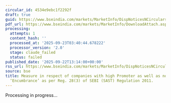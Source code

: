 ```yaml
---
circular_id: 4534e9ebc1f2292f
draft: true
guid: https://www.bseindia.com/markets/MarketInfo/DispNoticesNCirculars.aspx?Noticeid={124355B5-CF09-40A1-9EE2-9E92333DC65A}&noticeno=20250922-32&dt=09/22/2025&icount=32&totcount=58&flag=0
pdf_url: https://www.bseindia.com/markets/MarketInfo/DownloadAttach.aspx?id=20250922-32&attachedId=f0171fb9-034e-4e8d-8912-d9e87b24e69b
processing:
  attempts: 1
  content_hash: ''
  processed_at: '2025-09-23T03:40:44.678222'
  processor_version: '2.0'
  stage: claude_failed
  status: failed
published_date: '2025-09-22T13:14:00+00:00'
rss_url: https://www.bseindia.com/markets/MarketInfo/DispNoticesNCirculars.aspx?Noticeid={124355B5-CF09-40A1-9EE2-9E92333DC65A}&noticeno=20250922-32&dt=09/22/2025&icount=32&totcount=58&flag=0
source: bse
title: Measure in respect of companies with high Promoter as well as non- Promoter
  ‘Encumbrance’ as per Reg. 28(3) of SEBI (SAST) Regulation 2011.
---
```


Processing in progress...